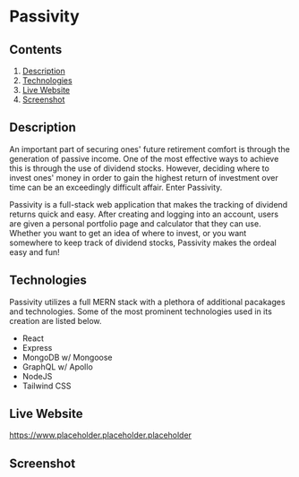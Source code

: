 # Passivity #

## Contents ##

1. [Description](#Description)
2. [Technologies](#Technologies)
3. [Live Website](#Live)
4. [Screenshot](#Screenshot)

## Description ##

An important part of securing ones' future retirement comfort is through the generation of passive income. One of the most effective ways to achieve this is through the use of dividend stocks. However, deciding  where to invest ones' money in order to gain the highest return of investment over time can be an exceedingly difficult affair. Enter Passivity.

Passivity is a full-stack web application that makes the tracking of dividend returns quick and easy. After creating and logging into an account, users are given a personal portfolio page and calculator that they can use. Whether you want to get an idea of where to invest, or you want somewhere to keep track of dividend stocks, Passivity makes the ordeal easy and fun!

## Technologies ##

Passivity utilizes a full MERN stack with a plethora of additional pacakages and technologies. Some of the most prominent technologies used in its creation are listed below.

* React
* Express
* MongoDB w/ Mongoose
* GraphQL w/ Apollo
* NodeJS
* Tailwind CSS

## Live Website ##

https://www.placeholder.placeholder.placeholder

## Screenshot ##


